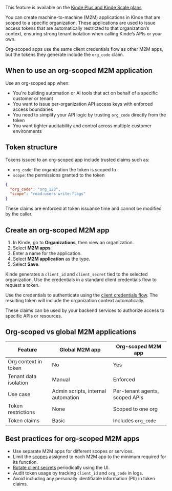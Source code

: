 
<Aside type="upgrade">

This feature is available on the [Kinde Plus and Kinde Scale plans](https://kinde.com/pricing/)

</Aside>

You can create machine-to-machine (M2M) applications in Kinde that are scoped to a specific organization. These applications are used to issue access tokens that are automatically restricted to that organization’s context, ensuring strong tenant isolation when calling Kinde’s APIs or your own.

Org-scoped apps use the same client credentials flow as other M2M apps, but the tokens they generate include the `org_code` claim.

## When to use an org-scoped M2M application

Use an org-scoped app when:

- You're building automation or AI tools that act on behalf of a specific customer or tenant
- You want to issue per-organization API access keys with enforced access boundaries
- You need to simplify your API logic by trusting `org_code` directly from the token
- You want tighter auditability and control across multiple customer environments

## Token structure

Tokens issued to an org-scoped app include trusted claims such as:

- `org_code`: the organization the token is scoped to
- `scope`: the permissions granted to the token

```json
{
  "org_code": "org_123",
  "scope": "read:users write:flags"
}
```

These claims are enforced at token issuance time and cannot be modified by the caller.

## Create an org-scoped M2M app

1. In Kinde, go to **Organizations**, then view an organization.
2. Select **M2M apps**.
3. Enter a name for the application.
4. Select **M2M application** as the type.
5. Select **Save**.

Kinde generates a `client_id` and `client_secret` tied to the selected organization.
Use the credentials in a standard client credentials flow to request a token.

Use the credentials to authenticate using the [client credentials flow](/machine-to-machine-applications/about-m2m/authenticate-with-m2m/). The resulting token will include the organization context automatically.

These claims can be used by your backend services to authorize access to specific APIs or resources.

## Org-scoped vs global M2M applications

| Feature               | Global M2M app                     | Org-scoped M2M app             |
| --------------------- | ---------------------------------- | ------------------------------ |
| Org context in token  | No                                 | Yes                            |
| Tenant data isolation | Manual                             | Enforced                       |
| Use case              | Admin scripts, internal automation | Per-tenant agents, scoped APIs |
| Token restrictions    | None                               | Scoped to one org              |
| Token claims          | Basic                              | Includes `org_code`            |

## Best practices for org-scoped M2M apps

- Use separate M2M apps for different scopes or services.
- Limit the [scopes](https://docs.kinde.com/developer-tools/your-apis/custom-api-scopes/) assigned to each M2M app to the minimum required for its function.
- [Rotate client secrets](/build/applications/rotate-client-secret/) periodically using the UI.
- Audit token usage by tracking `client_id` and `org_code` in logs.
- Avoid including any personally identifiable information (PII) in token claims.
